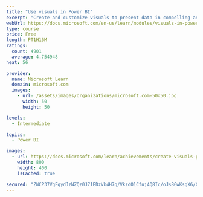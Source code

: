 ```yaml
---
title: "Use visuals in Power BI"
excerpt: "Create and customize visuals to present data in compelling and insightful ways."
webUrl: https://docs.microsoft.com/en-us/learn/modules/visuals-in-power-bi/
type: course
price: Free
length: PT1H16M
ratings:
  count: 4901
  average: 4.754948
heat: 56

provider:
  name: Microsoft Learn
  domain: microsoft.com
  images:
    - url: /assets/images/organizations/microsoft.com-50x50.jpg
      width: 50
      height: 50

levels:
  - Intermediate

topics:
  - Power BI

images:
  - url: https://docs.microsoft.com/learn/achievements/create-visuals-power-bi-desktop-social.png
    width: 800
    height: 400
    isCached: true

secured: "ZWCP37VgFqydJzNZQz0J7IEDzVb4H7q/VkzdO1Cfuj4Q8Ic/oJs8GwKsgX6/XnUopHWfEsvfXpyxBRCHwNGB2EvtcSLNznEnI2wZIAUKex5vOY58qesPvsnKJ3Rb8UqLLfnW9302qDNbrLHwbYkf3eEu5rJPA0kx6zKI1ech03P5pNyHiqbJn7ztfFITZWNkeyeWwJ0kCJaEpziAWNyluPOo7OBJLf4ywx9DPPWCpWOG7xJgGzn4YqxkOlqAtCB9N0foPEpwqCrQmu80SGJosYTJI5quhditYxFQ+wG+TU/qwXxGxPY4WR0K3WWUvc2NUP71qmspRTa05u37Qa/pV0m3NuPxRIz/Ts7UMRAD6HWoCGvSAUqQLgCzTcNPxzB+cUBwBMfKRQbW9crgAFlFCVILfMPxGyvQJb+XyTgihEY=;KsHVm+F41IIC4qhoMdZx3Q=="
---
```


